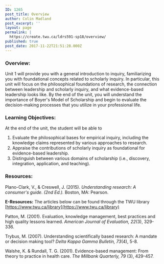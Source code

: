 ```yaml
---
ID: 1265
post_title: Overview
author: Colin Madland
post_excerpt: ''
layout: page
permalink: |
  https://create.twu.ca/ldrs591-sp18/overview/
published: true
post_date: 2017-11-22T21:51:28.000Z
---
```


### Overview:

Unit 1 will provide you with a general introduction to inquiry, familiarizing you with foundational concepts related to scholarly inquiry.  In particular, this unit will focus on the philosophical foundations of research, the connection between leadership and scholarly inquiry, and what evidence-based leadership looks like. By the end of the unit, you will understand the importance of Boyer's Model of Scholarship and begin to evaluate the decision-making processes that you utilize in your professional life.

### Learning Objectives:

At the end of the unit, the student will be able to

1. Evaluate the philosophical bases for empirical inquiry, including the knowledge claims represented by various approaches to research.    
2. Appraise the contributions of scholarly inquiry as foundational for evidence-based leadership.
3. Distinguish between various domains of scholarship \(i.e., discovery, integration, application, and teaching\).

### Resources:

Plano-Clark, V., & Creswell, J. \(2015\). _Understanding research: A consumer's guide. \(2nd Ed.\)._ Boston, MA: Pearson.

**E-Resources:** The articles below can be found through the TWU library [https://www.twu.ca/library](https://www.twu.ca/library)

Patton, M. \(2001\). Evaluation, knowledge management, best practices and high quality lessons learned. _American Journal of Evaluation, 22_\(3\), 329-336.

Trybus, M. \(2007\). Understanding scientifically based research: A mandate or decision making tool? _Delta Kappa Gamma Bulletin, 73_\(4\), 5-8.

Walshe, K. & Rundall, T. G. \(2001\). Evidence-based management: From theory to practice in health care. _The Millbank Quarterly, 79_ \(3\), 429-457.

